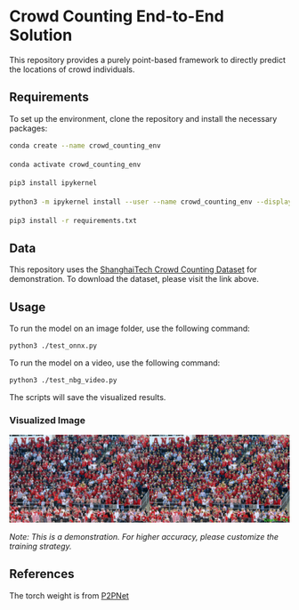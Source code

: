 # Crowd Counting End-to-End Solution

This repository provides a purely point-based framework to directly predict the locations of crowd individuals.

## Requirements

To set up the environment, clone the repository and install the necessary packages:

```bash
conda create --name crowd_counting_env

conda activate crowd_counting_env

pip3 install ipykernel

python3 -m ipykernel install --user --name crowd_counting_env --display-name crowd_counting_env

pip3 install -r requirements.txt
```

## Data

This repository uses the [ShanghaiTech Crowd Counting Dataset](https://github.com/desenzhou/ShanghaiTechDataset) for demonstration. To download the dataset, please visit the link above.

## Usage

To run the model on an image folder, use the following command:

```bash
python3 ./test_onnx.py
```

To run the model on a video, use the following command:

```bash
python3 ./test_nbg_video.py
```

The scripts will save the visualized results.

### Visualized Image

![assets](./assets/demo.png)

*Note: This is a demonstration. For higher accuracy, please customize the training strategy.*

## References

The torch weight is from [P2PNet](https://github.com/TencentYoutuResearch/CrowdCounting-P2PNet)

